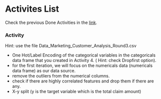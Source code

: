 # Activites List
Check the previous Done Activities in the [link](./Activities.md).

### Activity 
Hint: use the file  Data_Marketing_Customer_Analysis_Round3.csv
- One Hot/Label Encoding of the categorical variables in the categoricals data frame that you created in Activity 4. ( Hint:  check Dropfirst option).
- for the first iteration, we will focus on the  numericals data (numericals data frame) as our data source.
- remove the outliers from the numerical columns.
- check if there are highly correlated features and drop them if there are any.
- X-y split (y is the target variable which  is the total claim amount)

